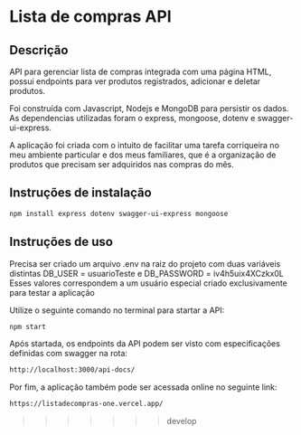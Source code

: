 # Lista de compras API

## Descrição
API para gerenciar lista de compras integrada com uma página HTML, possui endpoints para ver produtos registrados, adicionar e deletar produtos.

Foi construída com Javascript, Nodejs e MongoDB para persistir os dados.
As dependencias utilizadas foram o express, mongoose, dotenv e swagger-ui-express. 

A aplicação foi criada com o intuito de facilitar uma tarefa corriqueira no meu ambiente particular e dos meus familiares, que é a organização de produtos que precisam ser adquiridos nas compras do mês. 

## Instruções de instalação

```bash
npm install express dotenv swagger-ui-express mongoose
```

## Instruções de uso
Precisa ser criado um arquivo .env na raiz do projeto com duas variáveis distintas DB_USER = usuarioTeste e DB_PASSWORD = iv4h5uix4XCzkx0L
Esses valores correspondem a um usuário especial criado exclusivamente para testar a aplicação 

Utilize o seguinte comando no terminal para startar a API:
```bash
npm start 
```

Após startada, os endpoints da API podem ser visto com especificações definidas com swagger na rota:  
```bash 
http://localhost:3000/api-docs/
```

Por fim, a aplicação também pode ser acessada online no seguinte link:
```bash 
https://listadecompras-one.vercel.app/
```
>>>>>>> develop

